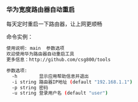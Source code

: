 ### 华为宽度路由器自动重启
每天定时重启一下路由器，让上网更顺畅

命令实例：
```bash
使用说明: main  参数选项
欢迎使用华为路由器自动重启工具
更多信息：http://github.com/csg800/tools

参数选项:
  -h        显示应用帮助信息并退出
  -i string 路由器IP地址 (default "192.168.1.1")
  -p string 密码
  -u string 登录用户名 (default "user")
```